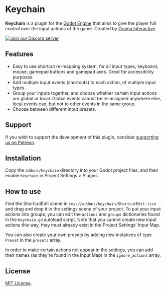 # Keychain
**Keychain** is a plugin for the [Godot Engine](https://godotengine.org/) that aims to give the player full control over the input actions of the game. Created by [Orama Interactive](https://oramainteractive.com).

[![Join our Discord server](https://discord.com/api/guilds/645793202393186339/embed.png)](https://discord.gg/GTMtr8s)

## Features
- Easy to use shortcut re-mapping system, for all input types, keyboard, mouse, gamepad buttons and gamepad axes. Great for accessibility purposes.
- Add multiple input events (shortcuts) to each action, of multiple input types.
- Group your inputs together, and choose whether certain input actions are global or local. Global events cannot be re-assigned anywhere else, local events can, but not to other events in the same group.
- Choose between different input presets.

## Support
If you wish to support the development of this plugin, consider [supporting us on Patreon](https://patreon.com/OramaInteractive).

## Installation
Copy the `addons/keychain` directory into your Godot project files, and then enable `Keychain` in Project Settings > Plugins.

## How to use
Find the ShortcutEdit scene in `res://addons/keychain/ShortcutEdit.tscn` and drag and drop it in the settings scene of your project. To put your input actions into groups, you can edit the `actions` and `groups` dictionaries found in the `Keychain.gd` autoload script. Note that you cannot create new input actions this way, they must already exist in the Project Settings' Input Map.

You can also create your own presets by adding new instances of type `Preset` in the `presets` array.

In order to make certain actions not appear in the settings, you can add their names (as they're found in the Input Map) in the `ignore_actions` array.

## License
[MIT License](https://github.com/Orama-Interactive/GodotBetterInput/blob/main/LICENSE).
